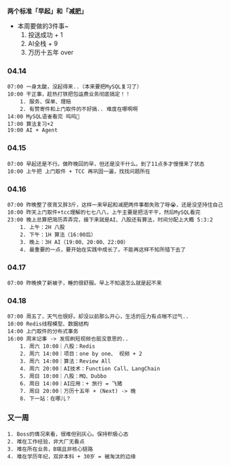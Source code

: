 **两个标准「早起」和「减肥」**

-  本周要做的3件事~
	1. 投送成功 + 1
	2. AI全栈 + 9
	3. 万历十五年 over

### 04.14

	07:00 一身太酸，没起得来..（本来要把MySQL复习了）
	10:00 干正事，趁热打铁把包运费业务彻底搞定！！
		1. 服务、保单、理赔
		2. 有赞寄件和上门取件的不好搞.. 难度在哪啊啊
	14:00 MySQL语雀看完 呜呜🥹
	17:00 算法复习+2
	19:00 AI + Agent


### 04.15

	07:00 早起还是不行。做昨晚回的早，但还是没干什么。到了11点多才慢慢来了状态
	10:00 上午把 上门取件 + TCC 再巩固一遍，找找问题所在


### 04.16

	07:00 昨晚整了夜宵又胖3斤，这样一来早起和减肥两件事都失败了呀😭，还是没坚持住自己
	10:00 昨天上门取件+tcc理解的七七八八，上午主要是把活干干，然后MySQL看完
	23:00 晚上总算把简历弄弄完，接下来就是AI、八股还有算法，时间分配上大概 5:3:2 
		1. 上午：2H 八股
		2. 下午：1H 算法（16:00后）
		3. 晚上：3H AI（19:00、20:00、22:00）
		4. 最重要的一点，要开始在实践中成长了。不能再这样不知所错下去了


### 04.17

	07:00 昨晚换了新被子，睡的很舒服。早上不知道怎么就是起不来

### 04.18

	07:00 周五了，天气也很好。却没以前那么开心，生活的压力有点喘不过气..
	10:00 Redis线程模型、数据结构
	14:00 上门取件的分布式事务
	16:00 周末记事 -> 发现刷短视频也挺没意思的..
		1. 周六 10:00｜八股：Redis
		2. 周六 14:00｜项目：one by one、 视频 + 2 
		3. 周六 14:00｜算法：Review All
		4. 周六 20:00｜AI技术：Function Call、LangChain 
		5. 周日 10:00｜八股：MQ、Dubbo
		6. 周日 14:00｜AI应用：+ 旅行 = 飞猪
		7. 周日 20:00｜万历十五年 + (Next) -> 晚
		8. 下一站：在哪儿？


### 又一周

	1. Boss的情况来看，很难但别灰心。保持积极心态
	2. 难在工作经验，非大厂无看点
	3. 难在所在业务，B端且非核心链路
	4. 难在学历年纪，双非本科 + 30岁 = 被淘汰的边缘